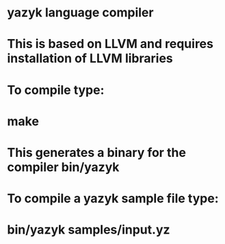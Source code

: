 # yazyk language compiler
# This is based on LLVM and requires installation of LLVM libraries
#
# To compile type:
# make
#
# This generates a binary for the compiler bin/yazyk
# To compile a yazyk sample file type:
# bin/yazyk samples/input.yz
#